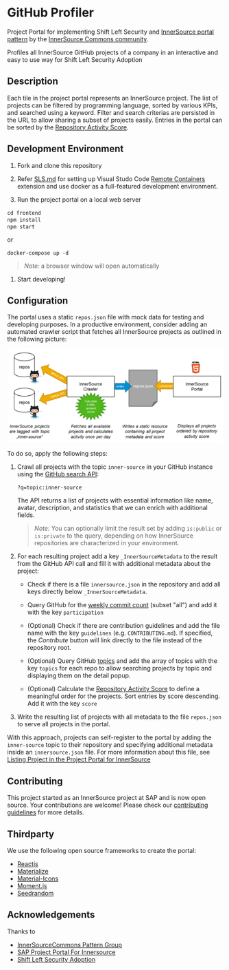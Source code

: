 # GitHub Profiler

Project Portal for implementing Shift Left Security and [InnerSource portal pattern](https://github.com/InnerSourceCommons/InnerSourcePatterns/blob/master/patterns/2-structured/innersource-portal.md) by the [InnerSource Commons community](http://innersourcecommons.org/).

Profiles all InnerSource GitHub projects of a company in an interactive and easy to use way for Shift Left Security  Adoption

## Description

Each tile in the project portal represents an InnerSource project.
The list of projects can be filtered by programming language, sorted by various KPIs, and searched using a keyword.
Filter and search criterias are persisted in the URL to allow sharing a subset of projects easily. Entries in the portal can be sorted by the [Repository Activity Score](https://github.com/InnerSourceCommons/InnerSourcePatterns/blob/master/patterns/2-structured/repository-activity-score.md).


## Development Environment


1. Fork and clone this repository

1. Refer [SLS.md](./SLS.md) for setting up Visual Studo Code [Remote Containers](https://marketplace.visualstudio.com/items?itemName=ms-vscode-remote.remote-containers) extension and use docker as a full-featured development environment.

1. Run the project portal on a local web server

``` shell script
cd frontend
npm install
npm start
```

or 

``` shell script
docker-compose up -d 
```

> *Note:* a browser window will open automatically

1. Start developing!

## Configuration

The portal uses a static ```repos.json``` file with mock data for testing and developing purposes. In a productive environment, consider adding an automated crawler script that fetches all InnerSource projects as outlined in the following picture:

![Crawling InnerSource projects](frontend/public/images/ecosystem.png)

To do so, apply the following steps:

1. Crawl all projects with the topic `inner-source` in your GitHub instance using the [GitHub search API](https://developer.github.com/v3/search/):

   ```
   ?q=topic:inner-source
   ```

   The API returns a list of projects with essential information like name, avatar, description, and statistics that we can enrich with additional fields.

   > *Note:* You can optionally limit the result set by adding `is:public` or `is:private` to the query, depending on how InnerSource repositories are characterized in your environment.

2. For each resulting project add a key ```_InnerSourceMetadata``` to the result from the GitHub API call and fill it with additional metadata about the project:

   * Check if there is a file ```innersource.json``` in the repository and add all keys directly below ```_InnerSourceMetadata```.

   * Query GitHub for the [weekly commit count](https://docs.github.com/en/free-pro-team@latest/rest/reference/repos#get-the-weekly-commit-count) (subset "all") and add it with the key `participation`

   * (Optional) Check if there are contribution guidelines and add the file name with the key `guidelines` (e.g. `CONTRIBUTING.md`). If specified, the *Contribute* button will link directly to the file instead of the repository root.

   * (Optional) Query GitHub [topics](https://docs.github.com/en/rest/reference/repos#get-all-repository-topics) and add the array of topics with the key `topics` for each repo to allow searching projects by topic and displaying them on the detail popup.

   * (Optional) Calculate the [Repository Activity Score](https://github.com/InnerSourceCommons/InnerSourcePatterns/blob/master/patterns/2-structured/repository-activity-score.md) to define a meaningful order for the projects. Sort entries by score descending. Add it with the key `score`

3. Write the resulting list of projects with all metadata to the file ```repos.json``` to serve all projects in the portal.

With this approach, projects can self-register to the portal by adding the ```inner-source``` topic to their repository and specifying additional metadata inside an ```innersource.json``` file.
For more information about this file, see [Listing Project in the Project Portal for InnerSource](CONTRIBUTING.md#listing-project-in-the-project-portal-for-innersource)


## Contributing

This project started as an InnerSource project at SAP and is now open source. Your contributions are welcome!
Please check our [contributing guidelines](.github/CONTRIBUTING.md) for more details.

## Thirdparty

We use the following open source frameworks to create the portal:
* [Reactjs](https://reactjs.org/)
* [Materialize](https://materializecss.com/)
* [Material-Icons](https://www.npmjs.com/package/material-icons)
* [Moment.js](https://momentjs.com/)
* [Seedrandom](https://github.com/davidbau/seedrandom)

## Acknowledgements

Thanks to
* [InnerSourceCommons Pattern Group](https://github.com/InnerSourceCommons/InnerSourcePatterns)
* [SAP Project Portal For Innersource](https://github.com/SAP/project-portal-for-innersource)
* [Shift Left Security Adoption](https://github.com/rajasoun/cookiecutter-shift-left-security)
